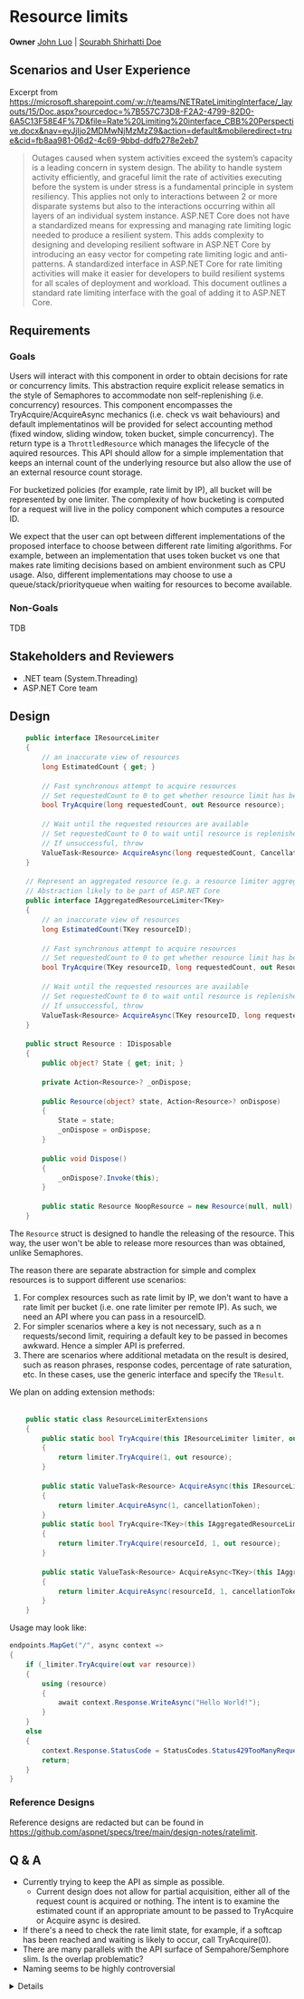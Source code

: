 # Resource limits

**Owner** [John Luo](https://github.com/juntaoluo) | [Sourabh Shirhatti Doe](https://github.com/shirhatti)
## Scenarios and User Experience

Excerpt from https://microsoft.sharepoint.com/:w:/r/teams/NETRateLimitingInterface/_layouts/15/Doc.aspx?sourcedoc=%7B557C73D8-F2A2-4799-82D0-6A5C13F58E4F%7D&file=Rate%20Limiting%20interface_CBB%20Perspective.docx&nav=eyJjIjo2MDMwNjMzMzZ9&action=default&mobileredirect=true&cid=fb8aa981-06d2-4c69-9bbd-ddfb278e2eb7

> Outages caused when system activities exceed the system’s capacity is a leading concern in system design.  The ability to handle system activity efficiently, and graceful limit the rate of activities executing before the system is under stress is a fundamental principle in system resiliency.  This applies not only to interactions between 2 or more disparate systems but also to the interactions occurring within all layers of an individual system instance.  ASP.NET Core does not have a standardized means for expressing and managing rate limiting logic needed to produce a resilient system.  This adds complexity to designing and developing resilient software in ASP.NET Core by introducing an easy vector for competing rate limiting logic and anti-patterns.   A standardized interface in ASP.NET Core for rate limiting activities will make it easier for developers to build resilient systems for all scales of deployment and workload.  This document outlines a standard rate limiting interface with the goal of adding it to ASP.NET Core.

## Requirements

### Goals

Users will interact with this component in order to obtain decisions for rate or concurrency limits. This abstraction require explicit release sematics in the style of Semaphores to accommodate non self-replenishing (i.e. concurrency) resources. This component encompasses the TryAcquire/AcquireAsync mechanics (i.e. check vs wait behaviours) and default implementatinos will be provided for select accounting method (fixed window, sliding window, token bucket, simple concurrency). The return type is a `ThrottledResource` which manages the lifecycle of the aquired resources. This API should allow for a simple implementation that keeps an internal count of the underlying resource but also allow the use of an external resource count storage.

For bucketized policies (for example, rate limit by IP), all bucket will be represented by one limiter. The complexity of how bucketing is computed for a request will live in the policy component which computes a resource ID.

We expect that the user can opt between different implementations of the proposed interface to choose between different rate limiting algorithms. For example, between an implementation that uses token bucket vs one that makes rate limiting decisions based on ambient environment such as CPU usage. Also, different implementations may choose to use a queue/stack/priorityqueue when waiting for resources to become available.

### Non-Goals

TDB

## Stakeholders and Reviewers

- .NET team (System.Threading)
- ASP.NET Core team

## Design

```c#
    public interface IResourceLimiter
    {
        // an inaccurate view of resources
        long EstimatedCount { get; }

        // Fast synchronous attempt to acquire resources
        // Set requestedCount to 0 to get whether resource limit has been reached
        bool TryAcquire(long requestedCount, out Resource resource);

        // Wait until the requested resources are available
        // Set requestedCount to 0 to wait until resource is replenished
        // If unsuccessful, throw
        ValueTask<Resource> AcquireAsync(long requestedCount, CancellationToken cancellationToken = default);
    }

    // Represent an aggregated resource (e.g. a resource limiter aggregated by IP), no identified use within dotnet/runtime yet
    // Abstraction likely to be part of ASP.NET Core
    public interface IAggregatedResourceLimiter<TKey>
    {
        // an inaccurate view of resources
        long EstimatedCount(TKey resourceID);

        // Fast synchronous attempt to acquire resources
        // Set requestedCount to 0 to get whether resource limit has been reached
        bool TryAcquire(TKey resourceID, long requestedCount, out Resource resource);

        // Wait until the requested resources are available
        // Set requestedCount to 0 to wait until resource is replenished
        // If unsuccessful, throw
        ValueTask<Resource> AcquireAsync(TKey resourceID, long requestedCount, CancellationToken cancellationToken = default);
    }

    public struct Resource : IDisposable
    {
        public object? State { get; init; }

        private Action<Resource>? _onDispose;

        public Resource(object? state, Action<Resource>? onDispose)
        {
            State = state;
            _onDispose = onDispose;
        }

        public void Dispose()
        {
            _onDispose?.Invoke(this);
        }

        public static Resource NoopResource = new Resource(null, null);
    }
```

The `Resource` struct is designed to handle the releasing of the resource. This way, the user won't be able to release more resources than was obtained, unlike Semaphores.

The reason there are separate abstraction for simple and complex resources is to support different use scenarios:

1. For complex resources such as rate limit by IP, we don't want to have a rate limit per bucket (i.e. one rate limiter per remote IP). As such, we need an API where you can pass in a resourceID.
2. For simpler scenarios where a key is not necessary, such as a n requests/second limit, requiring a default key to be passed in becomes awkward. Hence a simpler API is preferred.
3. There are scenarios where additional metadata on the result is desired, such as reason phrases, response codes, percentage of rate saturation, etc. In these cases, use the generic interface and specify the `TResult`.

We plan on adding extension methods:

```c#

    public static class ResourceLimiterExtensions
    {
        public static bool TryAcquire(this IResourceLimiter limiter, out Resource resource)
        {
            return limiter.TryAcquire(1, out resource);
        }

        public static ValueTask<Resource> AcquireAsync(this IResourceLimiter limiter, CancellationToken cancellationToken = default)
        {
            return limiter.AcquireAsync(1, cancellationToken);
        }
        public static bool TryAcquire<TKey>(this IAggregatedResourceLimiter<TKey> limiter, TKey resourceId, out Resource resource)
        {
            return limiter.TryAcquire(resourceId, 1, out resource);
        }

        public static ValueTask<Resource> AcquireAsync<TKey>(this IAggregatedResourceLimiter<TKey> limiter, TKey resourceId, CancellationToken cancellationToken = default)
        {
            return limiter.AcquireAsync(resourceId, 1, cancellationToken);
        }
    }
```

Usage may look like:

```c#
endpoints.MapGet("/", async context =>
{
    if (_limiter.TryAcquire(out var resource))
    {
        using (resource)
        {
            await context.Response.WriteAsync("Hello World!");
        }
    }
    else
    {
        context.Response.StatusCode = StatusCodes.Status429TooManyRequests;
        return;
    }
}
```
### Reference Designs

Reference designs are redacted but can be found in https://github.com/aspnet/specs/tree/main/design-notes/ratelimit.

## Q & A

- Currently trying to keep the API as simple as possible.
  - Current design does not allow for partial acquisition, either all of the request count is acquired or nothing. The intent is to examine the estimated count if an appropriate amount to be passed to TryAcquire or Acquire async is desired.
- If there's a need to check the rate limit state, for example, if a softcap has been reached and waiting is likely to occur, call TryAcquire(0).
- There are many parallels with the API surface of Sempahore/Semphore slim. Is the overlap problematic?
- Naming seems to be highly controversial

<details>

## Related concepts

This portion covers higher level concepts of how the resource limits could be used in building services/middlewares and additional extensibility. These concepts will not be shipped in dotnet/runtime.

## Terms

### Implementation Layer

The different levels of the library hierarchy. Currently consists of Core, Rule Engine and Consumption layers.

### Core layer

This layer contains the core abstractions for rate limit concerns including the rate limiter itself and the interface for rate limit count storage.

This layer is planned to be part of the BCL and will likely include some default implementations (sliding window, fixed window, token bucket, etc) in-box. Implementations of the rate limit count store will likely not live in this layer.

### Rule Engine layer

This layer contains the functionalities that matches a request to the underlying rate limiters. This layer consists of the concepts such as policies, rules, and configuration.

This layer will be implemented using primitives from the Core Layer. Implementation examples include a new Rate Limit Middleware in ASP.NET Core, ACR, ATS and OneAccess.

### Consumption layer

This layer represent the user code. For example, an ASP.NET Core Web app or a service on Azure.

In simpler cases, this layer can directly use the Core layer, for example where the user wants to define a rate limit for a particular channel. In more complex scenarios, the user can opt into the more feature rich Rule Engine layer.

## Interactions between components

![Interactions between components](RateLimit.png "Interactions between components")

## Resource limit count store

### Role

This component's main responsibility is to store the actual count of the resouces. This component should allow for local storage such as an in-memory cache, or a remote storage such as redis. For remote storage, this component will likely need a local cache of the remote count also needs to account for the balance between optimism (i.e. speed) vs coherency (i.e. accuracy). The intention here is to have one store per storage type, for example, all limiters will share the same RedisRateLimitCounterStore instance.

### Extensibility

The user can configure different store implementation of the proposed interface to choose between different stores or synchronization strategies. For example, the user may choose to use a MoreOptimisticRedis store for FooLimiter(s) and a MoreCoherentRedis store for BarLimiter(s).

### Implementation Layer

This will be dependent on the IResourceLimiter implementation and will not be part of the the Core Layer.

### Reference Designs

Reference designs are redacted but can be found in https://github.com/aspnet/specs/tree/main/design-notes/ratelimit.

There is a potnetial to return results in addition to long in case additional metadata is stored in the count store. However, it's unclear at this point whether such use cases should be represented in the abstraction.

The reason all methods are sync instead of async, even in cases for remote stores such as Redis, is that we want to guide users into caching results for remote stores. The tradeoff is that implementers may simply write sync over async code.

To align with complex rate limiters, the type of `resourceID` is controlled via the type parameter `TKey`.

### Open discussions

Lack of async API might be unintuitive.

## Rate limit policy

### Role

The responsibilities of this component will include managing the settings for rate limits. this will likely entail initial resource counts, soft caps, hard caps, throttling levels, and replentishment parameters (frequency and amount) for self-renewing resources. If the values for these policies are to be controlled via an external source such as Configuration, this component must be set up to periodically update settings when the configuration source updates.

### Extensibility

I think the extensibility points will depend on the rule engine. Potential extensibility include whether the component should be driven by an external configuration source.

Given that this component will need to support being easily driven by configuration, it should be a simple POCO containing configuration values. I imagine that based on the rule engine there may be a set of common settings that are defined on a base `RateLimitPolicy` and depending on the limiter used, it may use a `SlidingWindowRateLimitPolicy` that extends `RateLimitPolicy`.

### Implementation layer

This is a concern of the rate limit rule engine which is above the Core layer.

### Reference Designs

Reference designs are redacted but can be found in https://github.com/aspnet/specs/tree/main/design-notes/ratelimit.

### API prototype

In ASP.NET Core, this will integrate with the routing system. Metadata referring to which limiter applies will be added to endpoints via attributes and/or extension methods on `IEndpointConventionBuilder`, etc.

### Open discussions

## Rate limit policy rule

### Role

The responsibilities of this component will entail the settings for rules that matches requests to individual rate limit policies. This may include specifying which types of requests the limits are applicable or how requests are to be bucketized. This component also may need to occasionally update if its rules are to be controlled via an external configuration source.

### Extensibility

I think the extensibility points will depend on the rule engine. Potential extensibility include whether the component should be driven by an external configuration source.

### Implementation layer

This is a concern of the rate limit rule engine which is above the Core layer.

### Reference Designs

Reference designs are redacted but can be found in https://github.com/aspnet/specs/tree/main/design-notes/ratelimit.

### API prototype

In ASP.NET Core, this concept will be represented by the configuration of endpoints. Dynamically configurable rate limiters will need to be applied to all endpoints and evaluation of applicability checked in the endpoint aware middleware.

### Open discussions

## Configuration and management of policies

### Role

This component handles the management of policies defined by the previous component. Specifically, it should maintain a collection of active policies as defined in code or via a configuration source. For an incoming request, this component will be queried to obtain the relevant rate limits and potentially have additional functionality to try acquiring them.

### Extensibility

TBD

### Implementation layer

This is a concern of the Rule Engine. This component is likely to be closely coupled to the rate limit policies.

### Reference Designs

Reference designs are redacted but can be found in https://github.com/aspnet/specs/tree/main/design-notes/ratelimit.

### API prototype

In ASP.NET Core, some of the settings (e.g. values on the policies) will be driven through configuration where as others (likely the policy rules) will be configured via endpoints and attributes.

### Open discussions

## Diagnostics

### Role

The idea here is to provide logs and diagnostic information to extract information such as what resources are throttled, how often resources are requested, etc.

### Extensibility

This will depend on what frameworks/extensions are used. For example M.E.Logging already allows configuration of different logging sinks.

### Implementation layer

This is a higher level concern and should be implemented in the layer where the Rate Limiter API is consumed. Additional logging could also be added in the implementation of the rate limit count storage.

### Reference Designs

Reference designs are redacted but can be found in https://github.com/aspnet/specs/tree/main/design-notes/ratelimit.

In ATS, here's a document of how to work with metrics and logs: https://eng.ms/docs/products/azure-common-building-blocks/azure-throttling-solution/reference/metrics-and-logs.

### API prototype

We'll have logs and diagnostics in the rate limit middleware.

### Open discussions

</details>